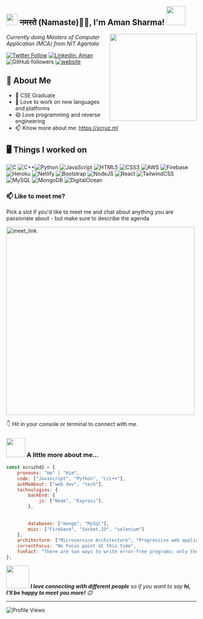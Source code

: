 <h2><img src="https://emojis.slackmojis.com/emojis/images/1531849430/4246/blob-sunglasses.gif?1531849430" width="30"/> नमस्ते (Namaste)🙏🏻, I'm Aman Sharma! <img src="https://media.giphy.com/media/12oufCB0MyZ1Go/giphy.gif" width="50"></h2>
<img align='right' src="https://media.giphy.com/media/M9gbBd9nbDrOTu1Mqx/giphy.gif" width="230">
<p><em>Currently doing Masters of Computer Application (MCA) from NIT Agartala 
</em></p>

[![Twitter Follow](https://img.shields.io/twitter/follow/misteranmol?label=Follow)](https://x.com/intent/follow?screen_name=xcruzhd2)
[![Linkedin: Aman](https://img.shields.io/badge/-Aman-blue?style=flat-square&logo=Linkedin&logoColor=white&link=https://www.linkedin.com/in/https://www.linkedin.com/in/aman-sharma-38aa5b251/)](https://www.linkedin.com/in/aman-sharma-38aa5b251/)
![GitHub followers](https://img.shields.io/github/followers/amansharma999?label=Follow&style=social)
[![website](https://img.shields.io/badge/Portfolio-46a2f1.svg?&style=flat-square&logo=Google-Chrome&logoColor=white&link=https://xcruz.ml/)](https://xcruz.ml/)
<!-- ![](https://visitor-badge.glitch.me/badge?page_id=amansharma999.amansharma999) -->
<!-- ![Waka Readme](https://github.com/amansharma999/amansharma999/workflows/Waka%20Readme/badge.svg) -->

## 💫 About Me
* 🔭  CSE Graduate
* 🌱  Love to work on new languages and platforms
* 😄  Love programming and reverse engineering
* 📫  Know more about me: https://xcruz.ml
<!-- * ⚡  Introvert who sometimes go into deep thoughts about life and things -->


## 🖥️ Things I worked on
![C](https://img.shields.io/badge/c-%2300599C.svg?style=for-the-badge&logo=c&logoColor=white) ![C++](https://img.shields.io/badge/c++-%2300599C.svg?style=for-the-badge&logo=c%2B%2B&logoColor=white)![Python](https://img.shields.io/badge/python-3670A0?style=for-the-badge&logo=python&logoColor=ffdd54) ![JavaScript](https://img.shields.io/badge/javascript-%23323330.svg?style=for-the-badge&logo=javascript&logoColor=%23F7DF1E)  ![HTML5](https://img.shields.io/badge/html5-%23E34F26.svg?style=for-the-badge&logo=html5&logoColor=white) ![CSS3](https://img.shields.io/badge/css3-%231572B6.svg?style=for-the-badge&logo=css3&logoColor=white) ![AWS](https://img.shields.io/badge/AWS-%23FF9900.svg?style=for-the-badge&logo=amazon-aws&logoColor=white) ![Firebase](https://img.shields.io/badge/firebase-%23039BE5.svg?style=for-the-badge&logo=firebase) ![Heroku](https://img.shields.io/badge/heroku-%23430098.svg?style=for-the-badge&logo=heroku&logoColor=white) ![Netlify](https://img.shields.io/badge/netlify-%23000000.svg?style=for-the-badge&logo=netlify&logoColor=#00C7B7) ![Bootstrap](https://img.shields.io/badge/bootstrap-%23563D7C.svg?style=for-the-badge&logo=bootstrap&logoColor=white) ![NodeJS](https://img.shields.io/badge/node.js-6DA55F?style=for-the-badge&logo=node.js&logoColor=white) ![React](https://img.shields.io/badge/react-%2320232a.svg?style=for-the-badge&logo=react&logoColor=%2361DAFB) ![TailwindCSS](https://img.shields.io/badge/tailwindcss-%2338B2AC.svg?style=for-the-badge&logo=tailwind-css&logoColor=white) ![MySQL](https://img.shields.io/badge/mysql-%2300f.svg?style=for-the-badge&logo=mysql&logoColor=white) ![MongoDB](https://img.shields.io/badge/MongoDB-%234ea94b.svg?style=for-the-badge&logo=mongodb&logoColor=white) ![DigitalOcean](https://img.shields.io/badge/DigitalOcean-%230167ff.svg?style=for-the-badge&logo=digitalOcean&logoColor=white)

### 📫 Like to meet me?

Pick a slot if you'd like to meet me and chat about anything you are passionate about - but make sure to describe the agenda

<a href="https://calendly.com/aman-amansharma2000/30min" target="_blank"><img width="498" alt="meet_link" src="https://user-images.githubusercontent.com/15426564/144297439-f530f383-e73e-41e0-9914-a9b7d3f432e5.png"></a>

👇 Hit in your console or terminal to connect with me.

<!-- ```bash
npx xcruzhd2
```
**👆 This command line tool can be found at [npx xcruzhd2](https://github.com/anmol098/npx_card)** -->

### <img src="https://media.giphy.com/media/VgCDAzcKvsR6OM0uWg/giphy.gif" width="50"> A little more about me...  

```javascript
const xcruzhd2 = {
    pronouns: "He" | "Him",
    code: ["Javascript", "Python", "c/c++"],
    askMeAbout: ["web dev", "tech"],
    technologies: {
        backEnd: {
            js: ["Node", "Express"],
        },
        
        
        databases: ["mongo", "MySql"],
        misc: ["Firebase", "Socket.IO", "selenium"]
    },
    architecture: ["Microservice Architecture", "Progressive web applications", "Single page applications"],
    currentFocus: "No Focus point at this time",
    funFact: "There are two ways to write error-free programs; only the third one works"
};
```

<img src="https://media.giphy.com/media/LnQjpWaON8nhr21vNW/giphy.gif" width="60"> <em><b>I love connecting with different people</b> so if you want to say <b>hi, I'll be happy to meet you more!</b> 😊</em>

---
<!--START_SECTION:waka-->
<!-- ![Code Time](http://img.shields.io/badge/Code%20Time-2%2C762%20hrs%2014%20mins-blue) -->

![Profile Views](![](https://komarev.com/ghpvc/?username=amansharma999&abbreviated=true))

<!-- ![Lines of code](https://img.shields.io/badge/From%20Hello%20World%20I%27ve%20Written-4.1%20million%20lines%20of%20code-blue) -->

